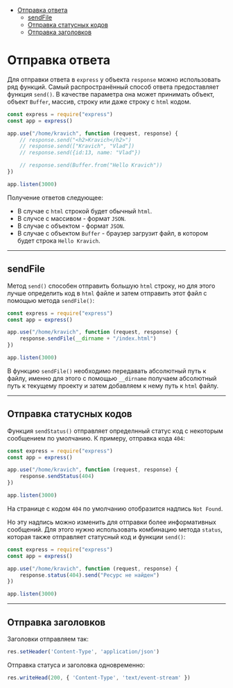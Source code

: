 - [Отправка ответа](#отправка-ответа)
  - [sendFile](#sendfile)
  - [Отправка статусных кодов](#отправка-статусных-кодов)
  - [Отправка заголовков](#отправка-заголовков)

# Отправка ответа

Для отправки ответа в `express` у объекта `response` можно использовать ряд функций. Самый распространённый способ ответа предоставляет функция `send()`. В качестве параметра она может принимать объект, объект `Buffer`, массив, строку или даже строку с `html` кодом.

```javascript
const express = require("express")
const app = express()

app.use("/home/kravich", function (request, response) {
    // response.send("<h2>Kravich</h2>")
    // response.send(["Kravich", "Vlad"])
    // response.send({id:13, name: "Vlad"})

    // response.send(Buffer.from("Hello Kravich"))
})

app.listen(3000)
```

Получение ответов следующее: 
* В случае с `html` строкой будет обычный `html`.
* В случсе с массивом - формат `JSON`.
* В случае с объектом - формат `JSON`.
* В случае с объектом `Buffer` - браузер загрузит файл, в котором будет строка `Hello Kravich`.
***

## sendFile

Метод `send()` способен отправить большую `html` строку, но для этого лучше определить код в `html` файле и затем отправить этот файл с помощью метода `sendFile()`:


```javascript
const express = require("express")
const app = express()

app.use("/home/kravich", function (request, response) {
    response.sendFile(__dirname + "/index.html")
})

app.listen(3000)
```

В функцию `sendFile()` необходимо передавать абсолютный путь к файлу, именно для этого с помощью `__dirname` получаем абсолютный путь к текущему проекту и затем добавляем к нему путь к `html` файлу.
***

## Отправка статусных кодов

Функция `sendStatus()` отправляет определнный статус код с некоторым сообщением по умолчанию. К примеру, отправка кода `404`:

```javascript
const express = require("express")
const app = express()

app.use("/home/kravich", function (request, response) {
    response.sendStatus(404)
})

app.listen(3000)
```

На странице с кодом `404` по умолчанию отобразится надпись `Not Found`. 

Но эту надпись можно изменить для отправки более информативных сообщений. Для этого нужно использовать комбинацию метода `status`, которая также отправляет статусный код и функции `send()`:

```javascript
const express = require("express")
const app = express()

app.use("/home/kravich", function (request, response) {
    response.status(404).send("Ресурс не найден")
})

app.listen(3000)
```
***

## Отправка заголовков

Заголовки отправляем так:

```js
res.setHeader('Content-Type', 'application/json')
```

Отправка статуса и заголовка одновременно: 

```js
res.writeHead(200, { 'Content-Type', 'text/event-stream' })
```


